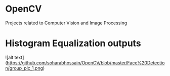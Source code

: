# OpenCV
Projects related to Computer Vision and Image Processing 

# Histogram Equalization outputs
![alt text] (https://github.com/soharabhossain/OpenCV/blob/master/Face%20Detection/group_pic_1.png)
